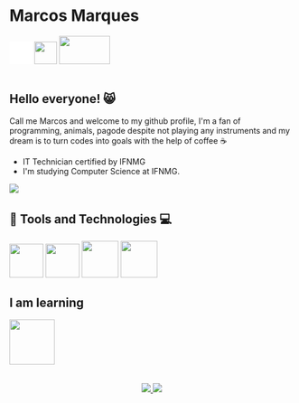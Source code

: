 # Marcos Marques
<div>
<a href="https://instagram.com/marcosd_marques" target="_blank"><img src="https://raw.githubusercontent.com/Aakarsh-B/trying-repos/master/insta.svg" width="40" height="40" target="_blank"></a>
<a href = "mailto:mdmarques70@gmail.com"><img src="https://www.freeiconspng.com/thumbs/gmail-icon/gmail-logo-icon-2.png" width="40" height="40" target="_blank"></a>
<a href="https://marcosdmarques.blogspot.com/" target="_blank"><img src="https://logosmarcas.net/wp-content/uploads/2021/08/Blogger-Logo.png" width="90" height="50" target="_blank"></a>
</div>
</br>

## Hello everyone! :smile_cat: 
Call me Marcos and welcome to my github profile, I'm a fan of programming, animals, pagode despite not playing any instruments and my dream is to turn codes into goals with the help of coffee :coffee:
 * IT Technician certified by IFNMG
 * I'm studying Computer Science at IFNMG.
 
  <img src="https://c.tenor.com/zKFmUDxsLnsAAAAC/coffee-cat.gif" width="150">
 
## :hammer: Tools and Technologies :computer:
<div>
<img src="https://cdn.jsdelivr.net/gh/devicons/devicon/icons/c/c-original.svg" width="60" height="60"/>
<img src="https://cdn.jsdelivr.net/gh/devicons/devicon/icons/csharp/csharp-original.svg" width="60" height="60"/>
<img src="https://cdn.jsdelivr.net/gh/devicons/devicon/icons/html5/html5-original-wordmark.svg" width="65" height="65"/>
<img src="https://cdn.jsdelivr.net/gh/devicons/devicon/icons/css3/css3-original-wordmark.svg" width="65" height="65"/>
</div>

## I am learning
<img src="https://cdn.jsdelivr.net/gh/devicons/devicon/icons/python/python-original-wordmark.svg" width="80" height="80"/>


<!--Status no GitHub-->
##
<p align="center">
<a href="https://github.com/MarcosMMarques">
<img height="140em" src="https://github-readme-stats-eight-theta.vercel.app/api?username=MarcosMMarques&show_icons=true&theme=algolia&include_all_commits=true&count_private=true"/>
<img height="140em" src="https://github-readme-stats-eight-theta.vercel.app/api/top-langs/?username=MarcosMMarques&layout=compact&langs_count=8&theme=algolia"/>
 </a>
</p>
 
